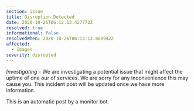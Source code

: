 ```yaml
---
section: issue
title: Disruption Detected
date: 2020-10-26T06:12:13.427772Z
resolved: true
informational: false
resolvedWhen: 2020-10-26T06:13:13.868942Z
affected:
  - Images
severity: disrupted
---
```

*Investigating* - We are investigating a potential issue that might affect the uptime of one our of services. We are sorry for any inconvenience this may cause you. This incident post will be updated once we have more information.

This is an automatic post by a monitor bot.
        